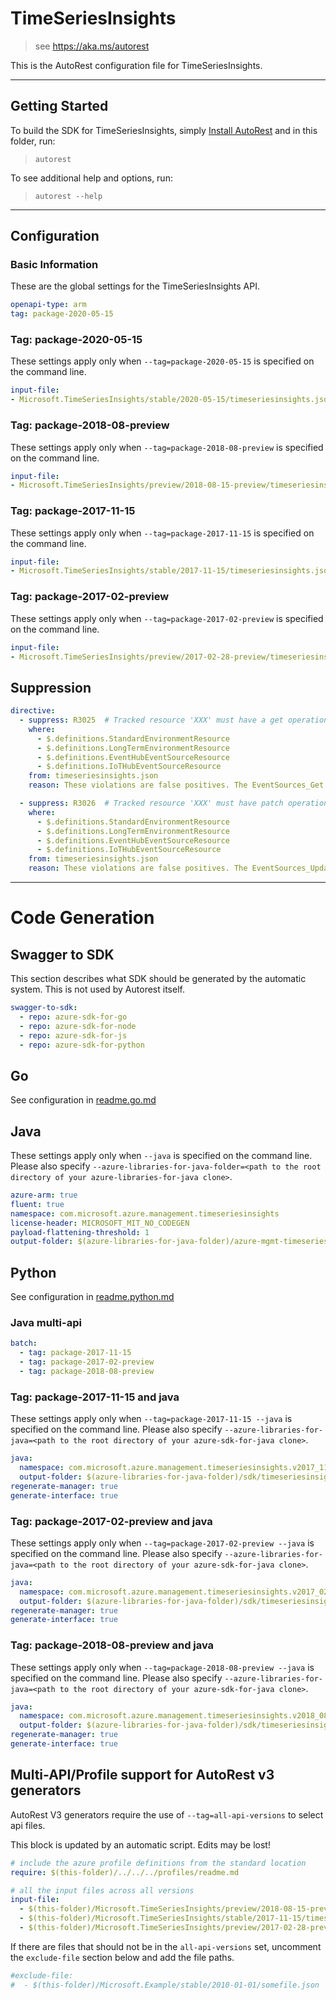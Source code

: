 # TimeSeriesInsights

> see https://aka.ms/autorest

This is the AutoRest configuration file for TimeSeriesInsights.

---

## Getting Started

To build the SDK for TimeSeriesInsights, simply [Install AutoRest](https://aka.ms/autorest/install) and in this folder, run:

> `autorest`

To see additional help and options, run:

> `autorest --help`
---

## Configuration

### Basic Information

These are the global settings for the TimeSeriesInsights API.

``` yaml
openapi-type: arm
tag: package-2020-05-15
```

### Tag: package-2020-05-15

These settings apply only when `--tag=package-2020-05-15` is specified on the command line.

``` yaml $(tag) == 'package-2020-05-15'
input-file:
- Microsoft.TimeSeriesInsights/stable/2020-05-15/timeseriesinsights.json
```

### Tag: package-2018-08-preview

These settings apply only when `--tag=package-2018-08-preview` is specified on the command line.

``` yaml $(tag) == 'package-2018-08-preview'
input-file:
- Microsoft.TimeSeriesInsights/preview/2018-08-15-preview/timeseriesinsights.json
```

### Tag: package-2017-11-15

These settings apply only when `--tag=package-2017-11-15` is specified on the command line.

``` yaml $(tag) == 'package-2017-11-15'
input-file:
- Microsoft.TimeSeriesInsights/stable/2017-11-15/timeseriesinsights.json
```

### Tag: package-2017-02-preview

These settings apply only when `--tag=package-2017-02-preview` is specified on the command line.

``` yaml $(tag) == 'package-2017-02-preview'
input-file:
- Microsoft.TimeSeriesInsights/preview/2017-02-28-preview/timeseriesinsights.json
```

## Suppression

``` yaml
directive:
  - suppress: R3025  # Tracked resource 'XXX' must have a get operation
    where:
      - $.definitions.StandardEnvironmentResource
      - $.definitions.LongTermEnvironmentResource
      - $.definitions.EventHubEventSourceResource
      - $.definitions.IoTHubEventSourceResource
    from: timeseriesinsights.json
    reason: These violations are false positives. The EventSources_Get operation returns an EventSourceResource, and both EventHubEventSourceResource and IoTHubEventSourceResource inherit from EventSourceResource. Similarly, the Environments_Get operation returns an EnvironmentResource, from which both StandardEnvironmentResource and LongTermEnvironmentResource inherit.

  - suppress: R3026  # Tracked resource 'XXX' must have patch operation that at least supports the update of tags. It's strongly recommended that the PATCH operation supports update of all mutable properties as well.
    where:
      - $.definitions.StandardEnvironmentResource
      - $.definitions.LongTermEnvironmentResource 
      - $.definitions.EventHubEventSourceResource
      - $.definitions.IoTHubEventSourceResource
    from: timeseriesinsights.json
    reason: These violations are false positives. The EventSources_Update operation takes an EventSourceUpdateParameters as the body, and EventHubEventSourceUpdateParameters and IoTHubEventSourceUpdateParameters both inherit from EventSourceUpdateParameters. Similarly, the Environments_Update operation takes an EnvironmentUpdateParameters as the body, and both StandardEnvironmentUpdateParameters and LongTermEnvironmentUpdateParameters inherit from EnvironmentUpdateParameters. These definitions can be used to update mutable properties of the event source, including the Tags collection.
```

---
# Code Generation


## Swagger to SDK

This section describes what SDK should be generated by the automatic system.
This is not used by Autorest itself.

``` yaml $(swagger-to-sdk)
swagger-to-sdk:
  - repo: azure-sdk-for-go
  - repo: azure-sdk-for-node
  - repo: azure-sdk-for-js
  - repo: azure-sdk-for-python
```

## Go

See configuration in [readme.go.md](./readme.go.md)

## Java

These settings apply only when `--java` is specified on the command line.
Please also specify `--azure-libraries-for-java-folder=<path to the root directory of your azure-libraries-for-java clone>`.

``` yaml $(java)
azure-arm: true
fluent: true
namespace: com.microsoft.azure.management.timeseriesinsights
license-header: MICROSOFT_MIT_NO_CODEGEN
payload-flattening-threshold: 1
output-folder: $(azure-libraries-for-java-folder)/azure-mgmt-timeseriesinsights
```

## Python

See configuration in [readme.python.md](./readme.python.md)

### Java multi-api

``` yaml $(java) && $(multiapi)
batch:
  - tag: package-2017-11-15
  - tag: package-2017-02-preview
  - tag: package-2018-08-preview
```

### Tag: package-2017-11-15 and java

These settings apply only when `--tag=package-2017-11-15 --java` is specified on the command line.
Please also specify `--azure-libraries-for-java=<path to the root directory of your azure-sdk-for-java clone>`.

``` yaml $(tag) == 'package-2017-11-15' && $(java) && $(multiapi)
java:
  namespace: com.microsoft.azure.management.timeseriesinsights.v2017_11_15
  output-folder: $(azure-libraries-for-java-folder)/sdk/timeseriesinsights/mgmt-v2017_11_15
regenerate-manager: true
generate-interface: true
```

### Tag: package-2017-02-preview and java

These settings apply only when `--tag=package-2017-02-preview --java` is specified on the command line.
Please also specify `--azure-libraries-for-java=<path to the root directory of your azure-sdk-for-java clone>`.

``` yaml $(tag) == 'package-2017-02-preview' && $(java) && $(multiapi)
java:
  namespace: com.microsoft.azure.management.timeseriesinsights.v2017_02_28_preview
  output-folder: $(azure-libraries-for-java-folder)/sdk/timeseriesinsights/mgmt-v2017_02_28_preview
regenerate-manager: true
generate-interface: true
```

### Tag: package-2018-08-preview and java

These settings apply only when `--tag=package-2018-08-preview --java` is specified on the command line.
Please also specify `--azure-libraries-for-java=<path to the root directory of your azure-sdk-for-java clone>`.

``` yaml $(tag) == 'package-2018-08-preview' && $(java) && $(multiapi)
java:
  namespace: com.microsoft.azure.management.timeseriesinsights.v2018_08_15_preview
  output-folder: $(azure-libraries-for-java-folder)/sdk/timeseriesinsights/mgmt-v2018_08_15_preview
regenerate-manager: true
generate-interface: true
```

## Multi-API/Profile support for AutoRest v3 generators 

AutoRest V3 generators require the use of `--tag=all-api-versions` to select api files.

This block is updated by an automatic script. Edits may be lost!

``` yaml $(tag) == 'all-api-versions' /* autogenerated */
# include the azure profile definitions from the standard location
require: $(this-folder)/../../../profiles/readme.md

# all the input files across all versions
input-file:
  - $(this-folder)/Microsoft.TimeSeriesInsights/preview/2018-08-15-preview/timeseriesinsights.json
  - $(this-folder)/Microsoft.TimeSeriesInsights/stable/2017-11-15/timeseriesinsights.json
  - $(this-folder)/Microsoft.TimeSeriesInsights/preview/2017-02-28-preview/timeseriesinsights.json

```

If there are files that should not be in the `all-api-versions` set, 
uncomment the  `exclude-file` section below and add the file paths.

``` yaml $(tag) == 'all-api-versions'
#exclude-file: 
#  - $(this-folder)/Microsoft.Example/stable/2010-01-01/somefile.json
```

